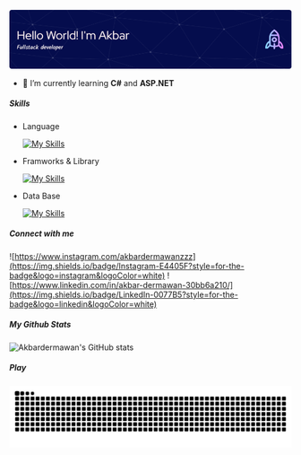 ![Akbar Dermawan](img/github-header-image.png)

- 🌱 I’m currently learning **C#** and **ASP.NET**

##### Skills

- Language

  [![My Skills](https://skillicons.dev/icons?i=html,css,js,ts,cs)](https://skillicons.dev)

- Framworks & Library

  [![My Skills](https://skillicons.dev/icons?i=nodejs,express,react,redux,next,prisma,dotnet,bootstrap,sass,tailwind)](https://skillicons.dev)

- Data Base

  [![My Skills](https://skillicons.dev/icons?i=mysql,postgres,mongo)](https://skillicons.dev)

##### Connect with me

![https://www.instagram.com/akbardermawanzzz](https://img.shields.io/badge/Instagram-E4405F?style=for-the-badge&logo=instagram&logoColor=white)
![https://www.linkedin.com/in/akbar-dermawan-30bb6a210/](https://img.shields.io/badge/LinkedIn-0077B5?style=for-the-badge&logo=linkedin&logoColor=white)

##### My Github Stats

![Akbardermawan's GitHub stats](https://github-readme-stats.vercel.app/api?username=akbardermawan&show_icons=true&theme=transparent)

##### Play

<img src="https://raw.githubusercontent.com/akbardermawan/akbardermawan/output/snake.svg" alt="Snake animation" />
